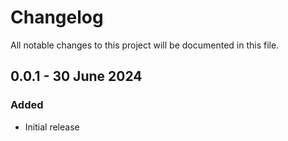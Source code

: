 # Changelog
All notable changes to this project will be documented in this file.

## 0.0.1 - 30 June 2024

### Added
- Initial release
